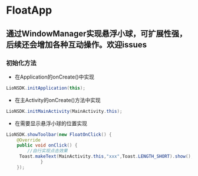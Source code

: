# FloatApp
## 通过WindowManager实现悬浮小球，可扩展性强，后续还会增加各种互动操作。欢迎issues

### 初始化方法
* 在Application的onCreate()中实现
```java
LioNSDK.initApplication(this);
```

* 在主Activity的onCreate()方法中实现
```java
LioNSDK.initMainActivity(MainActivity.this);
```

* 在需要显示悬浮小球的位置实现
```java
LioNSDK.showToolbar(new FloatOnClick() {
    @Override
    public void onClick() {
        //自行实现点击效果
     Toast.makeText(MainActivity.this,"xxx",Toast.LENGTH_SHORT).show();
             }
    });
```